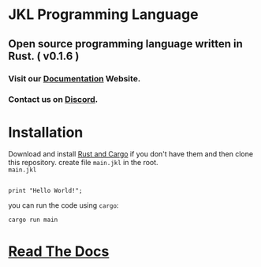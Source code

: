 # JKL Programming Language

## Open source programming language written in Rust. ( v0.1.6 )

### Visit our [Documentation](https://jkl-docs.vercel.app/) Website.
### Contact us on [Discord](https://discord.com/invite/UgUaUPhzug).
# Installation

Download and install [Rust and Cargo](https://doc.rust-lang.org/cargo/getting-started/installation.html) if you don't have them and then clone this repository.
create file `main.jkl` in the root. <br>
`main.jkl`

```

print "Hello World!";

```

you can run the code using `cargo`:

```bash
cargo run main
```
# [Read The Docs](https://jkl-docs.vercel.app/)

